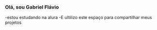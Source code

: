 ### Olá, sou Gabriel Flávio 
-estou estudando na alura
-E ultilizo este espaço para compartilhar meus projetos 
